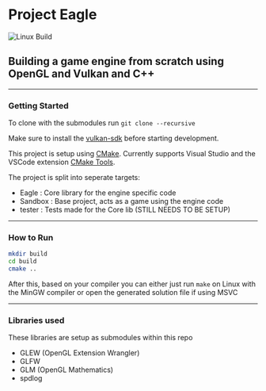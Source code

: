 # Project Eagle

![Linux Build](https://github.com/neojinxd/Eagle_Engine/workflows/Eagle_Build/badge.svg)
<!-- ![Windows Build](https://github.com/neojinxd/Eagle_Engine/workflows/Eagle_Windows/badge.svg) -->

## Building a game engine from scratch using OpenGL and Vulkan and C++

---

### Getting Started

To clone with the submodules run ```git clone --recursive```

Make sure to install the [vulkan-sdk](https://vulkan.lunarg.com/sdk/home#windows) before starting development.

This project is setup using [CMake](https://cmake.org/download/).
Currently supports Visual Studio and the VSCode extension [CMake Tools](https://marketplace.visualstudio.com/items?itemName=ms-vscode.cmake-tools).

The project is split into seperate targets:

- Eagle : Core library for the engine specific code
- Sandbox : Base project, acts as a game using the engine code
- tester : Tests made for the Core lib (STILL NEEDS TO BE SETUP)

---

### How to Run


```bash
mkdir build
cd build
cmake ..
```

After this, based on your compiler you can either just run `make` on Linux with the MinGW compiler or open the generated solution file if using MSVC

---

### Libraries used

These libraries are setup as submodules within this repo

- GLEW (OpenGL Extension Wrangler)
- GLFW
- GLM (OpenGL Mathematics)
- spdlog
